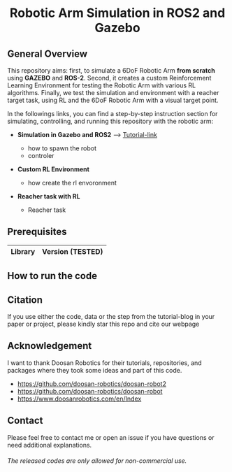 <h1 align="center">
  <br>
Robotic Arm Simulation in ROS2 and Gazebo
  <br>
</h1>

## General Overview

This repository aims: first, to simulate a 6DoF Robotic Arm **from scratch** using **GAZEBO** and **ROS-2**. Second, it creates a custom Reinforcement Learning Environment for testing the Robotic Arm with various RL algorithms. Finally, we test the simulation and environment with a reacher target task, using RL and the 6DoF Robotic Arm with a visual target point.

In the followings links, you can find a step-by-step instruction section for simulating, controlling, and running this repository with the robotic arm:

* **Simulation in Gazebo and ROS2** --> [Tutorial-link](https://davidvalenciaredro.wixsite.com/my-site/services-7)
  - how to spawn the robot
  - controler
   
* **Custom RL Environment**
  - how create the rl envoronment 

* **Reacher task with RL**
  - Reacher task

## Prerequisites

|Library         | Version (TESTED) |
|----------------------|----|

## How to run the code


## Citation
If you use either the code, data or the step from the tutorial-blog in your paper or project, please kindly star this repo and cite our webpage


## Acknowledgement
I want to thank Doosan Robotics for their tutorials, repositories, and packages where they took some ideas and part of this code.

* https://github.com/doosan-robotics/doosan-robot2
* https://github.com/doosan-robotics/doosan-robot
* https://www.doosanrobotics.com/en/Index

## Contact
Please feel free to contact me or open an issue if you have questions or need additional explanations.

######  The released codes are only allowed for non-commercial use.
